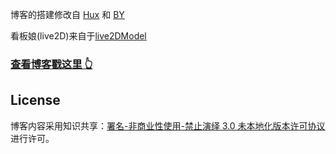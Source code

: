 

博客的搭建修改自 [Hux](https://github.com/Huxpro/huxpro.github.io) 和 [BY](https://github.com/qiubaiying/qiubaiying.github.io)

看板娘(live2D)来自于[live2DModel](https://github.com/QiShaoXuan/live2DModel)

>
### [查看博客戳这里 👆](https://zhazige.com)

## License

博客内容采用知识共享：[署名-非商业性使用-禁止演绎 3.0 未本地化版本许可协议](https://creativecommons.org/licenses/by-nc-nd/3.0/deed.zh)进行许可。



